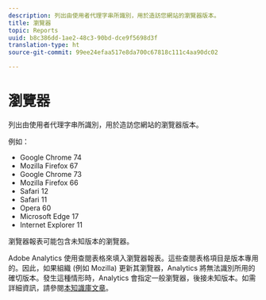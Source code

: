 ```yaml
---
description: 列出由使用者代理字串所識別，用於造訪您網站的瀏覽器版本。
title: 瀏覽器
topic: Reports
uuid: b8c386dd-1ae2-48c3-90bd-dce9f5698d3f
translation-type: ht
source-git-commit: 99ee24efaa517e8da700c67818c111c4aa90dc02

---
```



# 瀏覽器

列出由使用者代理字串所識別，用於造訪您網站的瀏覽器版本。

例如：

* Google Chrome 74
* Mozilla Firefox 67
* Google Chrome 73
* Mozilla Firefox 66
* Safari 12
* Safari 11
* Opera 60
* Microsoft Edge 17
* Internet Explorer 11

瀏覽器報表可能包含未知版本的瀏覽器。

Adobe Analytics 使用查閱表格來填入瀏覽器報表。這些查閱表格項目是版本專用的。因此，如果組織 (例如 Mozilla) 更新其瀏覽器，Analytics 將無法識別所用的確切版本。發生這種情形時，Analytics 會指定一般瀏覽器，後接未知版本。如需詳細資訊，請參閱[本知識庫文章](https://helpx.adobe.com/tw/analytics/kb/browser-unknown-version.html)。

